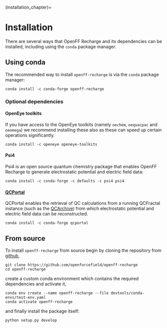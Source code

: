 (installation_chapter)=
# Installation

There are several ways that OpenFF Recharge and its dependencies can be installed, including using the `conda`
package manager.

## Using conda

The recommended way to install `openff-recharge` is via the `conda` package manager:

```shell
conda install -c conda-forge openff-recharge
```

### Optional dependencies

#### OpenEye toolkits

If you have access to the OpenEye toolkits (namely `oechem`, `oequacpac` and `oeomega`) we recommend installing
these also as these can speed up certain operations significantly.

```shell
conda install -c openeye openeye-toolkits
```

#### Psi4

Psi4 is an open source quantum chemistry package that enables OpenFF Recharge to generate electrostatic potential and
electric field data:

```shell
conda install -c conda-forge -c defaults -c psi4 psi4
```

#### [QCPortal](https://github.com/MolSSI/QCPortal)

QCPortal enables the retrieval of QC calculations from a running QCFractal instance (such as the
[QCArchive](https://qcarchive.molssi.org/)) from which electrostatic potential and electric field data can be
reconstructed.

```shell
conda install -c conda-forge qcportal
```

## From source

To install `openff-recharge` from source begin by cloning the repository from
[github](https://github.com/openforcefield/openff-recharge),

```shell
git clone https://github.com/openforcefield/openff-recharge
cd openff-recharge
```

create a custom conda environment which contains the required dependencies and activate it,

```shell
conda env create --name openff-recharge --file devtools/conda-envs/test-env.yaml
conda activate openff-recharge
```
and finally install the package itself:

```shell
python setup.py develop
```
